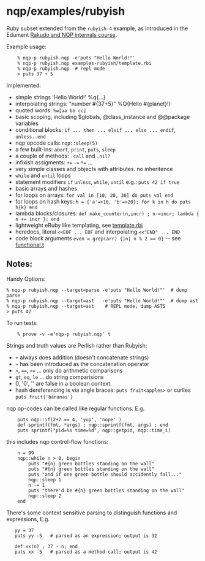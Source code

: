 nqp/examples/rubyish
====================

Ruby subset extended from the `rubyish-4` example, as introduced in the Edument
[Rakudo and NQP internals course](https://github.com/edumentab/rakudo-and-nqp-internals-course).

Example usage:
```
    % nqp-p rubyish.nqp -e'puts "Hello World!"'
    % nqp-p rubyish.nqp examples-rubyish/template.rbi
    % nqp-p rubyish.nqp  # repl mode
    > puts 37 + 5
```
Implemented:
- simple strings 'Hello World!' %q{...}
- interpolating strings: "number #{37+5}" %Q{Hello #{planet}!}
- quoted words: `%w[aa bb cc]` 
- basic scoping, including $globals, @class_instance and @@package variables
- conditional blocks: `if ... then ... elsif ... else ... endif`, `unless..end`
- nqp opcode calls: `nqp::sleep(5)`
- a few built-ins: `abort`, `print`, `puts`, `sleep`
- a couple of methods: `.call` and `.nil?`
- infixish assigments: `+=` `-=` `*=` ...
- very simple classes and objects with attributes. no inheritence
- `while` and `until` loops
- statement modifiers `if` `unless`, `while`, `until` e.g.: `puts 42 if true`
- basic arrays and hashes
- for loops on arrays: `for val in [10, 20, 30] do puts val end`
- for loops on hash keys: `h = {'a'=>10, 'b'=>20}; for k in h do puts h{k} end`
- lambda blocks/closures: `def make_counter(n,incr) ; n-=incr; lambda { n += incr }; end`
- lightweight eRuby like templating, see [template.rbi](examples-rubyish/template.rbi)
- heredocs, literal `<<EOF ... EOF` and interpolating `<<"END" ... END`
- code block arguments `even = grep(arr) {|n| n % 2 == 0}` -- see [functional.t](t/functional.t)

Notes:
------

Handy Options:

    % nqp-p rubyish.nqp --target=parse -e'puts "Hello World!"'  # dump parse
    % nqp-p rubyish.nqp --target=ast   -e'puts "Hello World!"'  # dump ast
    % nqp-p rubyish.nqp --target=ast    # REPL mode, dump ASTS
    > puts 42

To run tests:
```
    % prove -v -e'nqp-p rubyish.nqp' t
```

Strings and truth values are Perlish rather than Rubyish:
- `+` always does addition (doesn't concatenate strings)
- `~` has been introduced as the concatenation operator
- `>`, `==`, `<=` ... only do arithmetic comparisons
- `gt`, `eq`, `le` ... do string comparisions
- 0, '0', '' are false in a boolean context.
- hash dereferencing is via angle braces: `puts fruit<apples>` or
curlies `puts fruit{'bananas'}`

nqp op-codes can be called like regular functions. E.g.
```
    puts nqp::if(2+2 == 4, 'yup', 'nope' )
    def sprintf(fmt, *args) ; nqp::sprintf(fmt, args) ; end
    puts sprintf("pid=%s time=%d", nqp::getpid, nqp::time_i)
```
this includes nqp control-flow functions:
```
    n = 99
    nqp::while n > 0, begin
        puts "#{n} green bottles standing on the wall"
        puts "#{n} green bottles standing on the wall"
        puts "and if one green bottle should accidently fall..."
        nqp::sleep 1
        n -= 1
        puts "there'd be #{n} green bottles standing on the wall"
        nqp::sleep 2
    end
```

There's some context sensitive parsing to distinguish functions and
expressions, E.g.
```
   yy = 37
   puts yy -5   # parsed as an expression; output is 32

   def xx(n) ; 37 - n; end
   puts xx -5   # parsed as a method call; output is 42
```

